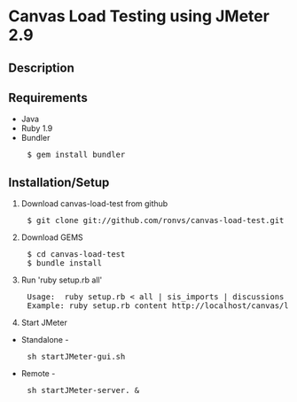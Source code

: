 # Canvas Load Testing using JMeter 2.9 #

## Description ##


## Requirements ##
* Java
* Ruby 1.9
* Bundler

<pre>
    $ gem install bundler
</pre>

## Installation/Setup ##
1. Download canvas-load-test from github
<pre>
    $ git clone git://github.com/ronvs/canvas-load-test.git
</pre>
2. Download GEMS
<pre>
	$ cd canvas-load-test
	$ bundle install
</pre>
3. Run 'ruby setup.rb all'
<pre>
	Usage:  ruby setup.rb < all | sis_imports | discussions | content > [optional: URL]
	Example: ruby setup.rb content http://localhost/canvas/load-test-variables/index.html
</pre>	
4. Start JMeter
 * Standalone - 
<pre>
	sh startJMeter-gui.sh
</pre>	
 * Remote - 
<pre>
	sh startJMeter-server. &
</pre>	
